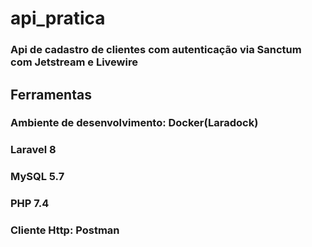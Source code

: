 # api_pratica

### Api de cadastro de clientes com autenticação via Sanctum com Jetstream e Livewire

## Ferramentas
### Ambiente de desenvolvimento: Docker(Laradock)
### Laravel 8
### MySQL 5.7
### PHP 7.4
### Cliente Http: Postman